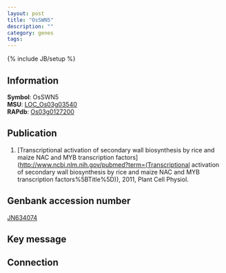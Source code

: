 ```yaml
---
layout: post
title: "OsSWN5"
description: ""
category: genes
tags: 
---
```

{% include JB/setup %}

## Information
__Symbol__: OsSWN5  
__MSU__: [LOC_Os03g03540](http://rice.plantbiology.msu.edu/cgi-bin/ORF_infopage.cgi?orf=LOC_Os03g03540)  
__RAPdb__: [Os03g0127200](http://rapdb.dna.affrc.go.jp/viewer/gbrowse_details/irgsp1?name=Os03g0127200)  

## Publication
1. [Transcriptional activation of secondary wall biosynthesis by rice and maize NAC and MYB transcription factors](http://www.ncbi.nlm.nih.gov/pubmed?term=(Transcriptional activation of secondary wall biosynthesis by rice and maize NAC and MYB transcription factors%5BTitle%5D)), 2011, Plant Cell Physiol.

## Genbank accession number
[JN634074](http://www.ncbi.nlm.nih.gov/nuccore/JN634074)

## Key message

## Connection



